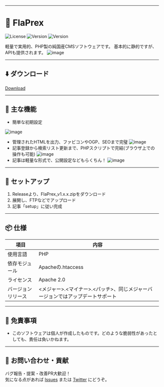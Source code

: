 
---
# 💫 FlaPrex
![License](https://img.shields.io/badge/license-Apache-blue.svg)
![Version](https://img.shields.io/badge/version-1.1.0-green.svg)
![Version](https://img.shields.io/badge/Language-PHP-yellow.svg)

軽量で実用的、PHP製の純国産CMSソフトウェアです。
基本的に静的ですが、APIも提供されます。
![image](https://github.com/user-attachments/assets/7b8fd733-e735-426b-bec5-985e7c79b588)

---

## ⬇️ ダウンロード
[Download](https://github.com/ABATBeliever/FlaPrex/releases)

---

## 🫠 主な機能
- 簡単な初期設定
  
![image](https://github.com/user-attachments/assets/26044b82-a169-4ef8-8290-a82da53c7f22)
- 管理されたHTMLを出力、ファビコンやOGP、SEOまで完璧
![image](https://github.com/user-attachments/assets/5bd6ab48-8972-44ec-aec1-41f996140275)
- 記事登録から検索リスト更新まで、PHPスクリプトで完結(ブラウザ上での操作も可能)
![image](https://github.com/user-attachments/assets/9f8bbed5-db86-4208-aee3-c0f25fd80869)
- 記事は軽量な形式で、公開設定などもらくちん！
![image](https://github.com/user-attachments/assets/67899faa-c063-4a3b-a443-88d4d8d5398e)

---
## 🚀 セットアップ

1. Releaseより、FlaPrex_v1.x.x.zipをダウンロード
2. 展開し、FTPなどでアップロード
3. 記事「setup」に従い完成

---
## 📦 仕様

| 項目           | 内容                                      |
|----------------|-------------------------------------------|
| 使用言語        | PHP     |
| 依存モジュール  | Apacheの.htaccess |
| ライセンス   | Apache 2.0     |
| バージョンリリース | <メジャー>.<マイナー>.<パッチ>、同じメジャーバージョンではアップデートサポート |

---

## 🔐 免責事項

- このソフトウェアは個人が作成したものです。どのような脆弱性があったとしても、責任は負いかねます。

---

## 🐾 お問い合わせ・貢献

バグ報告・提案・改善PR大歓迎！  
気になる点があれば [Issues](https://github.com/ABATBeliever/FlaPrex/issues) または [Twitter](https://x.com/abatbeliever) にどうぞ。
